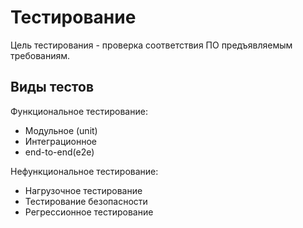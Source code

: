 # Тестирование

Цель тестирования - проверка соответствия ПО предъявляемым требованиям.

## Виды тестов

Функциональное тестирование:

- Модульное (unit)
- Интеграционное
- end-to-end(e2e)

Нефункциональное тестирование:

- Нагрузочное тестирование
- Тестирование безопасности
- Регрессионное тестирование

